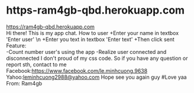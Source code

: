 # https-ram4gb-qbd.herokuapp.com
https://ram4gb-qbd.herokuapp.com</br>
Hi there! This is my app chat.
How to user
  +Enter your name in textbox 'Enter user' \n
  +Enter you text in textbox 'Enter text'
  +Then click sent
Feature:  
  -Count number user's using the app
  -Realize user connected and disconnected
I don't proud of my css code. So if you have any question or report sth, contact to me 
Facebook:https://www.facebook.com/le.minhcuong.9638
Yahoo:leminhcuong2988@yahoo.com
Hope see you again guy
#Love yaa
From: Ram4gb

